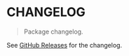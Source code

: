 # CHANGELOG

> Package changelog.

See [GitHub Releases](https://github.com/stdlib-js/math-base-special-round2/releases) for the changelog.